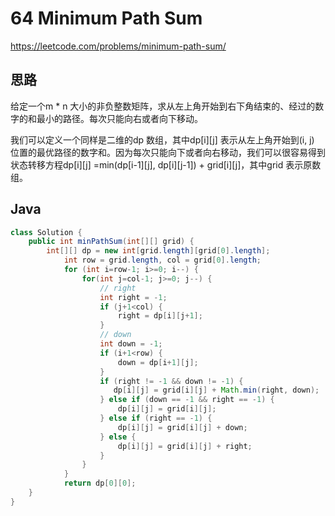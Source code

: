 # 64 Minimum Path Sum

https://leetcode.com/problems/minimum-path-sum/



## 思路

给定一个m * n 大小的非负整数矩阵，求从左上角开始到右下角结束的、经过的数字的和最小的路径。每次只能向右或者向下移动。

我们可以定义一个同样是二维的dp 数组，其中dp[i][j] 表示从左上角开始到(i, j) 位置的最优路径的数字和。因为每次只能向下或者向右移动，我们可以很容易得到状态转移方程dp[i][j] =min(dp[i-1][j], dp[i][j-1]) + grid[i][j]，其中grid 表示原数组。

## Java

```java
class Solution {
    public int minPathSum(int[][] grid) {
        int[][] dp = new int[grid.length][grid[0].length];
            int row = grid.length, col = grid[0].length;
            for (int i=row-1; i>=0; i--) {
                for(int j=col-1; j>=0; j--) {
                    // right
                    int right = -1;
                    if (j+1<col) {
                        right = dp[i][j+1];
                    }
                    // down
                    int down = -1;
                    if (i+1<row) {
                        down = dp[i+1][j];
                    }
                    if (right != -1 && down != -1) {
                       dp[i][j] = grid[i][j] + Math.min(right, down);
                    } else if (down == -1 && right == -1) {
                        dp[i][j] = grid[i][j];
                    } else if (right == -1) {
                        dp[i][j] = grid[i][j] + down;
                    } else {
                        dp[i][j] = grid[i][j] + right;
                    }
                }
            }
            return dp[0][0];
    }
}
```

